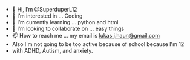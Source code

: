 - 👋 Hi, I’m @SuperduperL12
- 👀 I’m interested in ... Coding
- 🌱 I’m currently learning ... python and html
- 💞️ I’m looking to collaborate on ... easy things
- 📫 How to reach me ... my email is lukas.j.haun@gmail.com
- Also I'm not going to be too active because of school because I'm 12
- with ADHD, Autism, and anxiety.
